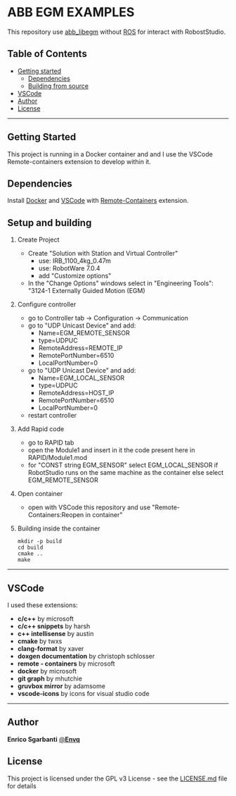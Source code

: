 # ABB EGM EXAMPLES
This repository use [abb_libegm](https://github.com/ros-industrial/abb_libegm) without [ROS](https://www.ros.org) for interact with RobostStudio.


## Table of Contents

* [Getting started](#getting-started)
  * [Dependencies](#dependencies)
  * [Building from source](#building-from-source)
* [VSCode](#vscode)
* [Author](#author)
* [License](#license)


---
## Getting Started
This project is running in a Docker container and and I use the VSCode Remote-containers extension to develop within it.


## Dependencies
Install [Docker](https://www.docker.com) and [VSCode](https://code.visualstudio.com) with [Remote-Containers](https://marketplace.visualstudio.com/items?itemName=ms-vscode-remote.remote-containers) extension.

## Setup and building
1. Create Project 
    - Create "Solution with Station and Virtual Controller"
        - use: IRB_1100_4kg_0.47m
        - use: RobotWare 7.0.4
        - add "Customize options"
    - In the "Change Options" windows select in "Engineering Tools": "3124-1 Externally Guided Motion (EGM)

2. Configure controller
    - go to Controller tab -> Configuration -> Communication 
    - go to "UDP Unicast Device" and add:
        - Name=EGM_REMOTE_SENSOR
        - type=UDPUC
        - RemoteAddress=REMOTE_IP
        - RemotePortNumber=6510
        - LocalPortNumber=0
    - go to "UDP Unicast Device" and add:
        - Name=EGM_LOCAL_SENSOR
        - type=UDPUC
        - RemoteAddress=HOST_IP
        - RemotePortNumber=6510
        - LocalPortNumber=0
    - restart controller

3. Add Rapid code
    - go to RAPID tab
    - open the Module1 and insert in it the code present here in RAPID/Module1.mod
    - for "CONST string EGM_SENSOR" select EGM_LOCAL_SENSOR if RobotStudio runs on the same machine as the container else select EGM_REMOTE_SENSOR

4. Open container
    - open with VSCode this repository and use "Remote-Containers:Reopen in container"

5. Building inside the container
    ~~~
    mkdir -p build
    cd build
    cmake ..
    make
    ~~~



---
## VSCode
I used these extensions:
- **c/c++** by microsoft
- **c/c++ snippets** by harsh
- **c++ intellisense** by austin
- **cmake** by twxs
- **clang-format** by xaver
- **doxgen documentation** by christoph schlosser
- **remote - containers** by microsoft
- **docker** by microsoft
- **git graph** by mhutchie
- **gruvbox mirror** by adamsome
- **vscode-icons** by icons for visual studio code


---
## Author
**Enrico Sgarbanti** [@**Envq**](https://github.com/Envq)


## License
This project is licensed under the GPL v3 License - see the [LICENSE.md](LICENSE.md) file for details